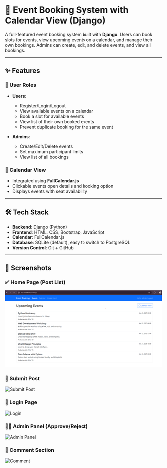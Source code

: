 # 📅 Event Booking System with Calendar View (Django)

A full-featured event booking system built with **Django**. Users can book slots for events, view upcoming events on a calendar, and manage their own bookings. Admins can create, edit, and delete events, and view all bookings.

---

## ✨ Features

### 👥 User Roles

- **Users**:
  - Register/Login/Logout
  - View available events on a calendar
  - Book a slot for available events
  - View list of their own booked events
  - Prevent duplicate booking for the same event

- **Admins**:
  - Create/Edit/Delete events
  - Set maximum participant limits
  - View list of all bookings

### 📆 Calendar View

- Integrated using **FullCalendar.js**
- Clickable events open details and booking option
- Displays events with seat availability

---

## 🛠 Tech Stack

- **Backend**: Django (Python)
- **Frontend**: HTML, CSS, Bootstrap, JavaScript
- **Calendar**: FullCalendar.js
- **Database**: SQLite (default), easy to switch to PostgreSQL
- **Version Control**: Git + GitHub

---
## 📸 Screenshots

### ✅ Home Page (Post List)
![Home Page](screenshots/home.png)

### 📝 Submit Post
![Submit Post](screenshots/submit_post.png)

### 🔐 Login Page
![Login](screenshots/login.png)

### 🧑‍💼 Admin Panel (Approve/Reject)
![Admin Panel](screenshots/admin_panel.png)

### 💬 Comment Section
![Comment](screenshots/comment.png)

